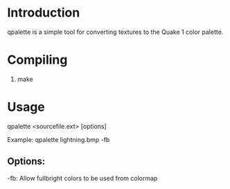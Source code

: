 # Introduction

qpalette is a simple tool for converting textures to the Quake 1 color 
palette.

# Compiling

1)  make

# Usage

qpalette <sourcefile.ext> [options]

Example: qpalette lightning.bmp -fb

## Options:
  -fb: Allow fullbright colors to be used from colormap
